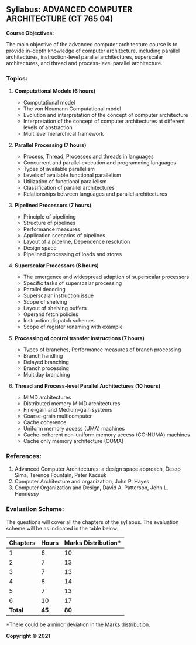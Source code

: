 ## Syllabus: ADVANCED COMPUTER ARCHITECTURE (CT 765 04)

**Course Objectives:**

The main objective of the advanced computer architecture course is to provide in-depth knowledge of computer architecture, including parallel architectures, instruction-level parallel architectures, superscalar architectures, and thread and process-level parallel architecture.

### Topics:

1. **Computational Models (6 hours)**
    * Computational model
    * The von Neumann Computational model
    * Evolution and interpretation of the concept of computer architecture
    * Interpretation of the concept of computer architectures at different levels of abstraction
    * Multilevel hierarchical framework

2. **Parallel Processing (7 hours)**
    * Process, Thread, Processes and threads in languages
    * Concurrent and parallel execution and programming languages
    * Types of available parallelism
    * Levels of available functional parallelism
    * Utilization of functional parallelism
    * Classification of parallel architectures
    * Relationships between languages and parallel architectures

3. **Pipelined Processors (7 hours)**
    * Principle of pipelining
    * Structure of pipelines
    * Performance measures
    * Application scenarios of pipelines
    * Layout of a pipeline, Dependence resolution
    * Design space
    * Pipelined processing of loads and stores

4. **Superscalar Processors (8 hours)**
    * The emergence and widespread adaption of superscalar processors
    * Specific tasks of superscalar processing
    * Parallel decoding
    * Superscalar instruction issue
    * Scope of shelving
    * Layout of shelving buffers
    * Operand fetch policies
    * Instruction dispatch schemes
    * Scope of register renaming with example

5. **Processing of control transfer Instructions (7 hours)**
    * Types of branches, Performance measures of branch processing
    * Branch handling
    * Delayed branching
    * Branch processing
    * Multiday branching

6. **Thread and Process-level Parallel Architectures (10 hours)**
    * MIMD architectures
    * Distributed memory MIMD architectures
    * Fine-gain and Medium-gain systems
    * Coarse-grain multicomputer
    * Cache coherence
    * Uniform memory access (UMA) machines
    * Cache-coherent non-uniform memory access (CC-NUMA) machines
    * Cache only memory architecture (COMA)

### References:

1. Advanced Computer Architectures: a design space approach, Deszo Sima, Terence Fountain, Peter Kacsuk
2. Computer Architecture and organization, John P. Hayes
3. Computer Organization and Design, David A. Patterson, John L. Hennessy

### Evaluation Scheme:

The questions will cover all the chapters of the syllabus. The evaluation scheme will be as indicated in the table below:

| Chapters | Hours | Marks Distribution* |
|---|---|---|
| 1 | 6 | 10 |
| 2 | 7 | 13 |
| 3 | 7 | 13 |
| 4 | 8 | 14 |
| 5 | 7 | 13 |
| 6 | 10 | 17 |
| **Total** | **45** | **80** |

*There could be a minor deviation in the Marks distribution.

**Copyright © 2021** 
